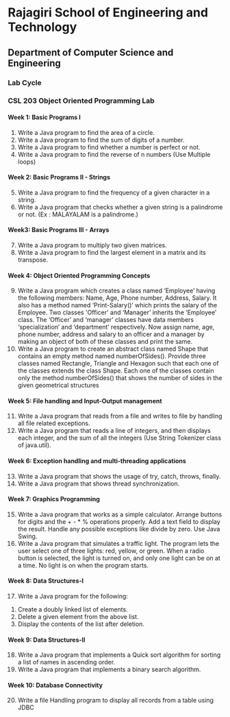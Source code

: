 # Rajagiri School of Engineering and Technology
## Department of Computer Science and Engineering

### Lab Cycle
### CSL 203 Object Oriented Programming Lab

#### Week 1: Basic Programs I
1. Write a Java program to find the area of a circle.
2. Write a Java program to find the sum of digits of a number.
3. Write a Java program to find whether a number is perfect or not.
4. Write a Java program to find the reverse of n numbers (Use Multiple loops)

#### Week 2: Basic Programs II - Strings
5. Write a Java program to find the frequency of a given character in a string.
6. Write a Java program that checks whether a given string is a palindrome or not. (Ex : MALAYALAM is a palindrome.)

#### Week3: Basic Programs III - Arrays
7. Write a Java program to multiply two given matrices.
8. Write a Java program to find the largest element in a matrix and its transpose.

#### Week 4: Object Oriented Programming Concepts
9. Write a Java program which creates a class named ‘Employee’ having the following members: Name, Age, Phone number, Address, Salary. It also has a method named ‘Print-Salary()’ which prints the salary of the Employee. Two classes 'Officer' and ‘Manager’ inherits the ‘Employee’ class. The ‘Officer’ and ‘manager’ classes have data members ‘specialization’ and ‘department’ respectively. Now assign name, age, phone number, address and salary to an officer and a manager by making an object of both of these classes and print the same.
10. Write a Java program to create an abstract class named Shape that contains an empty method named numberOfSides(). Provide three classes named Rectangle, Triangle and Hexagon such that each one of the classes extends the class Shape. Each one of the classes contain only the method numberOfSides() that shows the number of sides in the given geometrical structures

#### Week 5: File handling and Input-Output management
11. Write a Java program that reads from a file and writes to file by handling all file related exceptions.
12. Write a Java program that reads a line of integers, and then displays each integer, and the sum of all the integers (Use String Tokenizer class of java.util).

#### Week 6: Exception handling and multi-threading applications
13. Write a Java program that shows the usage of try, catch, throws, finally.
14. Write a Java program that shows thread synchronization.

#### Week 7: Graphics Programming
15. Write a Java program that works as a simple calculator. Arrange buttons for digits and the + - * % operations properly. Add a text field to display the result. Handle any possible exceptions like divide by zero. Use Java Swing.
16. Write a Java program that simulates a traffic light. The program lets the user select one of three lights: red, yellow, or green. When a radio button is selected, the light is turned on, and only one light can be on at a time. No light is on when the program starts.

#### Week 8: Data Structures-I
17. Write a Java program for the following:
1) Create a doubly linked list of elements.
2) Delete a given element from the above list.
3) Display the contents of the list after deletion.

#### Week 9: Data Structures-II
18. Write a Java program that implements a Quick sort algorithm for sorting a list of names in ascending order.
19. Write a Java program that implements a binary search algorithm.

#### Week 10: Database Connectivity
20. Write a file Handling program to display all records from a table using JDBC
